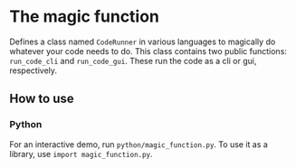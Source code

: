 # The magic function

Defines a class named `CodeRunner` in various languages to magically do whatever
your code needs to do. This class contains two public functions: `run_code_cli`
and `run_code_gui`. These run the code as a cli or gui, respectively.

## How to use

### Python

For an interactive demo, run `python/magic_function.py`. To use it as a library,
use `import magic_function.py`.
